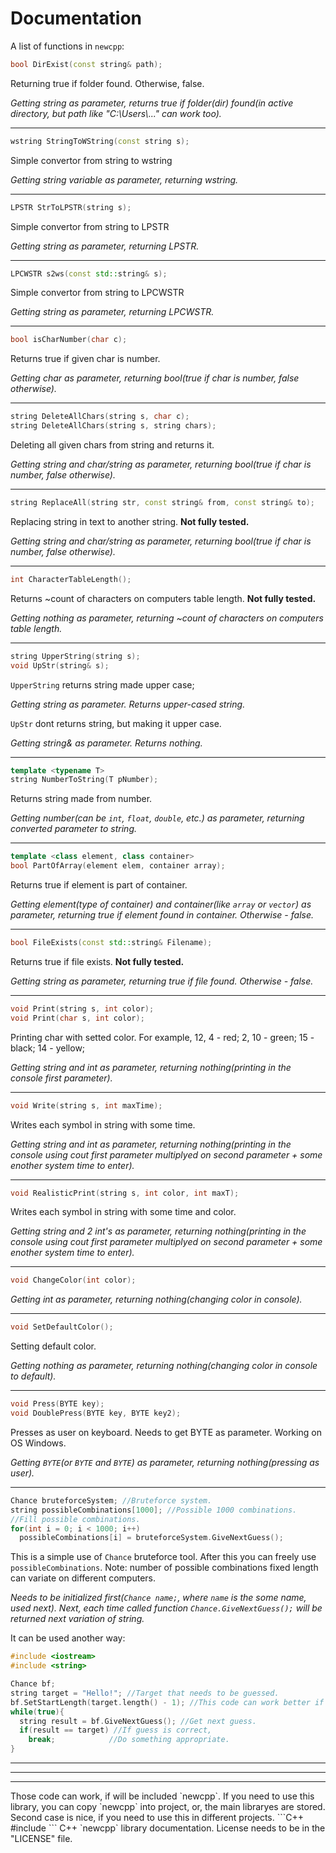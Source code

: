 <h1>Documentation</h1>

A list of functions in `newcpp`:

```C++
bool DirExist(const string& path);
```
Returning true if folder found. Otherwise, false.

*Getting string as parameter, returns true if folder(dir) found(in active directory, but path like "C:\\Users\\..." can work too).*
<hr>

```C++
wstring StringToWString(const string s);
```
Simple convertor from string to wstring

*Getting string variable as parameter, returning wstring.*
<hr>

```C++
LPSTR StrToLPSTR(string s);
```
Simple convertor from string to LPSTR

*Getting string as parameter, returning LPSTR.*
<hr>

```C++
LPCWSTR s2ws(const std::string& s);
```
Simple convertor from string to LPCWSTR

*Getting string as parameter, returning LPCWSTR.*
<hr>

```C++
bool isCharNumber(char c);
```
Returns true if given char is number.

*Getting char as parameter, returning bool(true if char is number, false otherwise).*
<hr>

```C++
string DeleteAllChars(string s, char c);
string DeleteAllChars(string s, string chars);
```
Deleting all given chars from string and returns it.

*Getting string and char/string as parameter, returning bool(true if char is number, false otherwise).*
<hr>

```C++
string ReplaceAll(string str, const string& from, const string& to);
```
Replacing string in text to another string. <b>Not fully tested.</b>

*Getting string and char/string as parameter, returning bool(true if char is number, false otherwise).*
<hr>

```C++
int CharacterTableLength();
```
Returns ~count of characters on computers table length. <b>Not fully tested.</b>

*Getting nothing as parameter, returning ~count of characters on computers table length.*
<hr>

```C++
string UpperString(string s);
void UpStr(string& s);
```
`UpperString` returns string made upper case;

*Getting string as parameter. Returns upper-cased string.*

`UpStr` dont returns string, but making it upper case.

*Getting string& as parameter. Returns nothing.*
<hr>

```C++
template <typename T>
string NumberToString(T pNumber);
```
Returns string made from number.

*Getting number(can be `int`, `float`, `double`, etc.) as parameter, returning converted parameter to string.*
<hr>

```C++
template <class element, class container>
bool PartOfArray(element elem, container array);
```
Returns true if element is part of container.

*Getting element(type of container) and container(like `array` or `vector`) as parameter, returning true if element found in container. Otherwise - false.*
<hr>

```C++
bool FileExists(const std::string& Filename);
```
Returns true if file exists. <b>Not fully tested.</b>

*Getting string as parameter, returning true if file found. Otherwise - false.*
<hr>

```C++
void Print(string s, int color);
void Print(char s, int color);
```
Printing char with setted color. For example, 12, 4 - red; 2, 10 - green; 15 - black; 14 - yellow;

*Getting string and int as parameter, returning nothing(printing in the console first parameter).*
<hr>

```C++
void Write(string s, int maxTime);
```
Writes each symbol in string with some time.

*Getting string and int as parameter, returning nothing(printing in the console using cout first parameter multiplyed on second parameter + some enother system time to enter).*
<hr>

```C++
void RealisticPrint(string s, int color, int maxT);
```
Writes each symbol in string with some time and color.

*Getting string and 2 int's as parameter, returning nothing(printing in the console using cout first parameter multiplyed on second parameter + some enother system time to enter).*
<hr>

```C++
void ChangeColor(int color);
```

*Getting int as parameter, returning nothing(changing color in console).*
<hr>

```C++
void SetDefaultColor();
```
Setting default color.

*Getting nothing as parameter, returning nothing(changing color in console to default).*
<hr>

```C++
void Press(BYTE key);
void DoublePress(BYTE key, BYTE key2);
```
Presses as user on keyboard. Needs to get BYTE as parameter. Working on OS Windows.

*Getting `BYTE`(or `BYTE` and `BYTE`) as parameter, returning nothing(pressing as user).*
<hr>

```C++
Chance bruteforceSystem; //Bruteforce system.
string possibleCombinations[1000]; //Possible 1000 combinations.
//Fill possible combinations.
for(int i = 0; i < 1000; i++)
  possibleCombinations[i] = bruteforceSystem.GiveNextGuess();
```
This is a simple use of `Chance` bruteforce tool. After this you can freely use `possibleCombinations`.
Note: number of possible combinations fixed length can variate on different computers.

*Needs to be initialized first(`Chance name;`, where `name` is the some name, used next). Next, each time called function `Chance.GiveNextGuess();` will be returned next variation of string.*

It can be used another way:
```C++
#include <iostream>
#include <string>

Chance bf;
string target = "Hello!"; //Target that needs to be guessed.
bf.SetStartLength(target.length() - 1); //This code can work better if you know sought length. This line can be removed.
while(true){
  string result = bf.GiveNextGuess(); //Get next guess.
  if(result == target) //If guess is correct,
    break;            //Do something appropriate.
}
```
<hr><hr><hr>
Those code can work, if will be included `newcpp`. If you need to use this library, you can copy `newcpp` into project, or, the main libraryes are stored. Second case is nice, if you need to use this in different projects.
```C++
#include<newcpp>
```
C++ `newcpp` library documentation. License needs to be in the "LICENSE" file.
